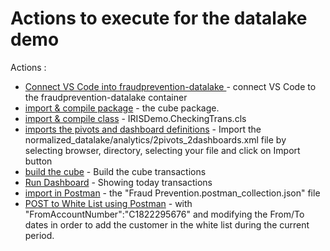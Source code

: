 # Actions to execute for the datalake demo

Actions :
* [Connect VS Code into fraudprevention-datalake ](https://github.com/SylvainGuilbaud/irisdemo-demo-fraudprevention/blob/master/.vscode/settings.json) - connect VS Code to the fraudprevention-datalake container
* [import & compile package](https://github.com/SylvainGuilbaud/irisdemo-demo-fraudprevention/tree/master/normalized_datalake/src/cls/cubes) - the cube package. 
* [import & compile class](https://github.com/SylvainGuilbaud/irisdemo-demo-fraudprevention/blob/master/normalized_datalake/src/cls/IRISDemo/CheckingTrans.cls) - IRISDemo.CheckingTrans.cls
* [imports the pivots and dashboard definitions](http://localhost:9094/csp/app/_DeepSee.UI.FolderManager.cls?$ERROR=1&$NAMESPACE=APP) -  Import the normalized_datalake/analytics/2pivots_2dashboards.xml file by selecting browser, directory, selecting your file and click on Import button
* [build the cube](http://localhost:9094/csp/app/_DeepSee.UI.Architect.zen?$NAMESPACE=APP&CUBE=transactions.cube) - Build the cube transactions
* [Run Dashboard](http://localhost:9094/csp/app/_DeepSee.UserPortal.DashboardViewer.zen?DASHBOARD=fraudPrevention/today.dashboard&EMBED=1) - Showing today transactions
* [import in Postman](https://github.com/SylvainGuilbaud/irisdemo-demo-fraudprevention/blob/master/normalized_datalake/postman/Fraud%20Prevention.postman_collection.json) - the "Fraud Prevention.postman_collection.json" file
* [POST to White List using Postman](http://localhost:9092/csp/appint/rest/whitelist/) - with "FromAccountNumber":"C1822295676" and modifying the From/To dates in order to add the customer in the white list during the current period.
